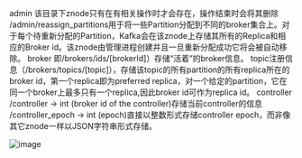 admin
该目录下znode只有在有相关操作时才会存在，操作结束时会将其删除
/admin/reassign_partitions用于将一些Partition分配到不同的broker集合上。对于每个待重新分配的Partition，Kafka会在该znode上存储其所有的Replica和相应的Broker id。该znode由管理进程创建并且一旦重新分配成功它将会被自动移除。
broker
即/brokers/ids/[brokerId]）存储“活着”的broker信息。
topic注册信息（/brokers/topics/[topic]），存储该topic的所有partition的所有replica所在的broker id，第一个replica即为preferred replica，对一个给定的partition，它在同一个broker上最多只有一个replica,因此broker id可作为replica id。
controller
/controller -> int (broker id of the controller)存储当前controller的信息
/controller_epoch -> int (epoch)直接以整数形式存储controller epoch，而非像其它znode一样以JSON字符串形式存储。

![image](https://github.com/Lincoln-dac/kube-linux/blob/master/pic/clipboar1d.png)
